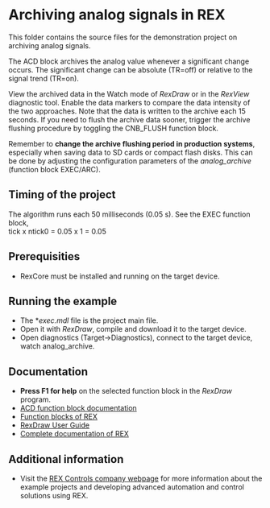 ﻿Archiving analog signals in REX
==================================================

This folder contains the source files for the demonstration project on archiving
analog signals.

The ACD block archives the analog value whenever a significant
change occurs. The significant change can be absolute (TR=off) or
relative to the signal trend (TR=on).

View the archived data in the Watch mode of *RexDraw* or in the *RexView* 
diagnostic tool. Enable the data markers to compare the data intensity of the 
two approaches. Note that the data is written to the archive each 15 seconds. 
If you need to flush the archive data sooner, trigger the archive flushing 
procedure by toggling the CNB_FLUSH function block.

Remember to **change the archive flushing period in production systems**, 
especially when saving data to SD cards or compact flash disks. This can be done 
by adjusting the configuration parameters of the *analog_archive* (function 
block EXEC/ARC).

## Timing of the project ##

The algorithm runs each 50 milliseconds (0.05 s). See the EXEC function block,  
tick x ntick0 = 0.05 x 1 = 0.05 

## Prerequisities ##
- RexCore must be installed and running on the target device.

## Running the example ##
- The **exec.mdl* file is the project main file.
- Open it with *RexDraw*, compile and download it to the target device.
- Open diagnostics (Target->Diagnostics), connect to the target device, watch analog_archive.

## Documentation ##

- **Press F1 for help** on the selected function block in the *RexDraw* program.
- [ACD function block documentation](https://www.rexcontrols.com/media/2.50.4/doc/ENGLISH/MANUALS/BRef/ACD.html)
- [Function blocks of REX](https://www.rexcontrols.com/media/2.50.4/doc/ENGLISH/MANUALS/BRef/BRef_ENG.html)
- [RexDraw User Guide](https://www.rexcontrols.com/media/2.50.4/doc/ENGLISH/MANUALS/RexDraw/RexDraw_ENG.html)
- [Complete documentation of REX](http://www.rexcontrols.com/documentation-and-support)

## Additional information ##

- Visit the [REX Controls company webpage](http://www.rexcontrols.com) 
for more information about the example projects and developing advanced 
automation and control solutions using REX.
